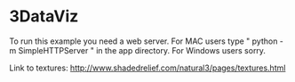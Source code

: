 # 3DataViz

To run this example you need a web server. For MAC users type " python -m SimpleHTTPServer " in the app directory. For Windows users sorry.

Link to textures: http://www.shadedrelief.com/natural3/pages/textures.html


